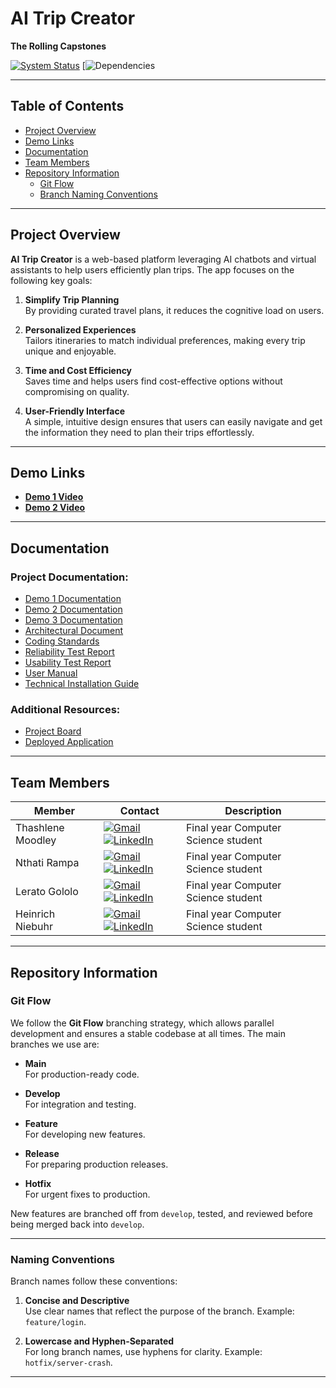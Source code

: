 # AI Trip Creator  
**The Rolling Capstones**


[![System Status](https://img.shields.io/pingpong/status/sp_0f00d195b8a2427c89a76dac4273cc99)](.pingpong.host/) 
[![Dependencies](https://img.shields.io/badge/dependencies-Up--to--date-brightgreen) 

---
## Table of Contents
- [Project Overview](#project-overview)
- [Demo Links](#demo-links)
- [Documentation](#documentation)
- [Team Members](#team-members)
- [Repository Information](#repository-information)
    - [Git Flow](#git-flow)
    - [Branch Naming Conventions](#naming-conventions)

---

## Project Overview

**AI Trip Creator** is a web-based platform leveraging AI chatbots and virtual assistants to help users efficiently plan trips. The app focuses on the following key goals:

1. **Simplify Trip Planning**  
   By providing curated travel plans, it reduces the cognitive load on users.
   
2. **Personalized Experiences**  
   Tailors itineraries to match individual preferences, making every trip unique and enjoyable.
   
3. **Time and Cost Efficiency**  
   Saves time and helps users find cost-effective options without compromising on quality.
   
4. **User-Friendly Interface**  
   A simple, intuitive design ensures that users can easily navigate and get the information they need to plan their trips effortlessly.

---

## Demo Links

- **[Demo 1 Video]()**  
- **[Demo 2 Video]()**

---

## Documentation

### Project Documentation:

- [Demo 1 Documentation](https://docs.google.com/document/d/19L6aMWtfrBhs8b1KxlzUgDt6_VR9y-CtPlmndlVveJM/edit?usp=sharing)
- [Demo 2 Documentation](https://drive.google.com/drive/folders/1FdCSEWLEiCJMx1wZnsEbrxyj8pMCxOQv?usp=drive_link)
- [Demo 3 Documentation](https://docs.google.com/document/d/1WftryvZLKDnwDYBZSdE5w6eT0XxTaJnezaBwjwcu9R0/edit?usp=sharing)
- [Architectural Document](https://github.com/COS301-SE-2024/AI-Trip-Creator/blob/main/Architectural%20Document.pdf)
- [Coding Standards](https://github.com/COS301-SE-2024/AI-Trip-Creator/blob/main/Coding%20Standards.pdf)
- [Reliability Test Report](https://github.com/COS301-SE-2024/AI-Trip-Creator/blob/main/Reliability%20Test%20Report.pdf)
- [Usability Test Report](https://github.com/COS301-SE-2024/AI-Trip-Creator/blob/main/Usability%20Test%20Report.pdf)
- [User Manual](https://github.com/COS301-SE-2024/AI-Trip-Creator/blob/main/User%20manual.pdf)
- [Technical Installation Guide](https://github.com/COS301-SE-2024/AI-Trip-Creator/blob/Documentation/Technical_installation.pdf)

### Additional Resources:
- [Project Board](https://github.com/orgs/COS301-SE-2024/projects/110)
- [Deployed Application](https://ai-trip-creator.web.app/)

---

## Team Members

| Member               | Contact                                                                                 | Description                          |
|----------------------|-----------------------------------------------------------------------------------------|--------------------------------------|
| Thashlene Moodley     | <a href="mailto:u22628721@tuks.co.za" target="_blank"><img src="https://skillicons.dev/icons?i=gmail" alt="Gmail"></a> <a href="https://www.linkedin.com/in/ThashleneMoodley" target="_blank"><img src="https://skillicons.dev/icons?i=linkedin" alt="LinkedIn"></a> | Final year Computer Science student |
| Nthati Rampa          | <a href="mailto:u20475102@tuks.co.za" target="_blank"><img src="https://skillicons.dev/icons?i=gmail" alt="Gmail"></a> <a href="https://www.linkedin.com/in/nthati-rampa-920589294/" target="_blank"><img src="https://skillicons.dev/icons?i=linkedin" alt="LinkedIn"></a> | Final year Computer Science student |
| Lerato Gololo         | <a href="mailto:u20533463@tuks.co.za" target="_blank"><img src="https://skillicons.dev/icons?i=gmail" alt="Gmail"></a> <a href="https://www.linkedin.com/in/lerato-gololo-006524247/" target="_blank"><img src="https://skillicons.dev/icons?i=linkedin" alt="LinkedIn"></a> | Final year Computer Science student |
| Heinrich Niebuhr      | <a href="mailto:u22555855@tuks.co.za" target="_blank"><img src="https://skillicons.dev/icons?i=gmail" alt="Gmail"></a> <a href="https://www.linkedin.com/in/heinrich-niebuhr-468982302/" target="_blank"><img src="https://skillicons.dev/icons?i=linkedin" alt="LinkedIn"></a> | Final year Computer Science student |

---

## Repository Information

### Git Flow

We follow the **Git Flow** branching strategy, which allows parallel development and ensures a stable codebase at all times. The main branches we use are:

- **Main**  
  For production-ready code.
  
- **Develop**  
  For integration and testing.
  
- **Feature**  
  For developing new features.
  
- **Release**  
  For preparing production releases.
  
- **Hotfix**  
  For urgent fixes to production.

New features are branched off from `develop`, tested, and reviewed before being merged back into `develop`.

---

### Naming Conventions

Branch names follow these conventions:

1. **Concise and Descriptive**  
   Use clear names that reflect the purpose of the branch. Example: `feature/login`.
   
2. **Lowercase and Hyphen-Separated**  
   For long branch names, use hyphens for clarity. Example: `hotfix/server-crash`.

---

